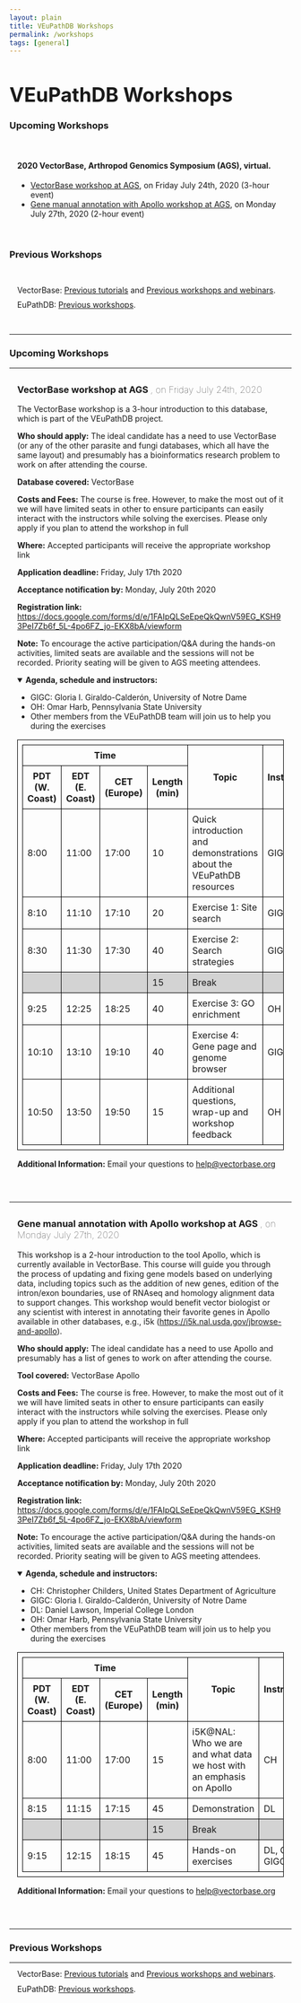 ```yaml
---
layout: plain
title: VEuPathDB Workshops 
permalink: /workshops
tags: [general]
---
```

<style>
  h1 {
    font-size: 2.5em;
  }
  div#contents {
    margin-left: 1em;
    margin-bottom: 1em;
  }
  div#contents p {
    line-height: 90%;
  }
  div.workshop {
    margin: 2em 1em;
  }
table {
  margin-top: 1em;
  border-collapse: collapse;
}
table, th, td {
  border: 1px solid black;
  padding: 0.5em;
}
tr.break td {
  background-color: lightgrey;
}
th {
  text-align: center;
}
details summary, details ul {
  margin-top: 1em;
}
</style>

<h1>VEuPathDB Workshops</h1>
<div class="static-content">

  <h3>Upcoming Workshops</h3><br>
  <div id="contents">
    <h4>2020 VectorBase, Arthropod Genomics Symposium (AGS), virtual.</h4>
    <ul>
    <li><a href="#vb-2020-7-24">VectorBase workshop at AGS</a>, on Friday July 24th, 2020 (3-hour event)</li>
    <li><a href="#apollo-2020-7-27">Gene manual annotation with Apollo workshop at AGS</a>, on Monday July 27th, 2020 (2-hour event)</li>
    </ul>
  </div>

<br>
  
  <h3>Previous Workshops</h3><br>
  <div id="contents">
    <p>VectorBase: <a rel="noreferrer" href="https://www.vectorbase.org/tutorials" target="_blank">Previous tutorials</a>
       and <a rel="noreferrer" href="https://www.vectorbase.org/workshops" target="_blank">Previous workshops and webinars</a>.</p>
    <p>EuPathDB: <a href="https://workshop.eupathdb.org" target="_blank">Previous workshops</a>.</p> 
  </div>

<br>
<hr> <!-- ==== UPCOMING WORKSHOPS =============================== -->

<h3>Upcoming Workshops</h3>
<hr>

<div class="anchor"><a name="vb-2020-7-24"></a></div>
<div class="workshop">

<h3>VectorBase workshop at AGS
<span style="font-weight:100">, on Friday July 24th, 2020</span>
</h3>

<p>
The VectorBase workshop is a 3-hour introduction to this database, which is part of the VEuPathDB project. 
</p>

<p>
<b>Who should apply:</b>
The ideal candidate has a need to use VectorBase (or any of the other parasite and fungi databases, which all have the same layout) and presumably has a bioinformatics research problem to work on after attending the course. 
</p>

<p>
<b>Database covered:</b> 
VectorBase 
</p>

<p>
<b>Costs and Fees:</b> 
The course is free. However, to make the most out of it we will have limited seats in other to ensure participants can easily interact with the instructors while solving the exercises. Please only apply if you plan to attend the workshop in full
</p>

<p>
<b>Where:</b> 
Accepted participants will receive the appropriate workshop link 
</p>

<p>
<b>Application deadline:</b> 
Friday, July 17th 2020
</p>

<p>
<b>Acceptance notification by:</b> 
Monday, July 20th 2020  
</p>

<p>
<b>Registration link:</b>   
<a target="_blank" href="https://docs.google.com/forms/d/e/1FAIpQLSeEpeQkQwnV59EG_KSH93PeI7Zb6f_5L-4po6FZ_jo-EKX8bA/viewform">
https://docs.google.com/forms/d/e/1FAIpQLSeEpeQkQwnV59EG_KSH93PeI7Zb6f_5L-4po6FZ_jo-EKX8bA/viewform  
</a>
</p>

<p>
<b>Note:</b> 
To encourage the active participation/Q&A during the hands-on activities, limited seats are available and the sessions will not be recorded. Priority seating will be given to AGS meeting attendees.  
</p>

<details open>
<summary><b>Agenda, schedule and instructors:</b></summary>

<ul>
<li>GIGC: Gloria I. Giraldo-Calderón, University of Notre Dame</li>
<li>OH: Omar Harb, Pennsylvania State University</li>
<li>Other members from the VEuPathDB team will join us to help you during the exercises</li>
</ul>

<table>
  <thead style="font-weight:bold">
    <tr><th colspan="4">Time</th><th rowspan="2">Topic</th><th rowspan="2">Instructor</th></tr>
    <tr><th>PDT (W. Coast)</th><th>EDT (E. Coast)</th><th>CET (Europe)</th><th>Length (min)</th></tr>
  </thead>
  <tbody>
    <tr><td>8:00</td><td>11:00</td><td>17:00</td><td>10</td>
        <td>Quick introduction and demonstrations about the VEuPathDB resources</td>
        <td>GIGC</td>
    </tr>
    <tr><td>8:10</td><td>11:10</td><td>17:10</td><td>20</td>
        <td>Exercise 1: Site search</td>
        <td>GIGC</td>
    </tr>
    <tr><td>8:30</td><td>11:30</td><td>17:30</td><td>40</td>
        <td>Exercise 2: Search strategies </td>
        <td>GIGC</td>
    </tr>
    <tr class="break"><td></td><td></td><td></td><td>15</td>
        <td>Break</td>
        <td></td>
    </tr>
    <tr><td>9:25</td><td>12:25</td><td>18:25</td><td>40</td>
        <td>Exercise 3: GO enrichment </td>
        <td>OH</td>
    </tr>
    <tr><td>10:10</td><td>13:10</td><td>19:10</td><td>40</td>
        <td>Exercise 4: Gene page and genome browser </td>
        <td>GIGC</td>
    </tr>
    <tr><td>10:50</td><td>13:50</td><td>19:50</td><td>15</td>
        <td>Additional questions, wrap-up and workshop feedback</td>
        <td>OH</td>
    </tr>
  </tbody>
</table>

</details>

<p>
  <b>Additional Information:</b>
  Email your questions to 
  <a target="_blank" href="https://beta.vectorbase.org/vectorbase.beta/app/contact-us">
    help@vectorbase.org  
  </a>
</p>

</div>

<br>
<hr>

<div class="anchor"><a name="apollo-2020-7-27"></a></div>
<div class="workshop">

<h3>Gene manual annotation with Apollo workshop at AGS
  <span style="font-weight:100">, on Monday July 27th, 2020</span>
</h3>

<p>
  This workshop is a 2-hour introduction to the tool Apollo, which is currently available in VectorBase. This course will guide you through the process of updating and fixing gene models based on underlying data, including topics such as the addition of new genes, edition of the intron/exon boundaries, use of RNAseq and homology alignment data to support changes. This workshop would benefit vector biologist or any scientist with interest in annotating their favorite genes in Apollo available in other databases, e.g., i5k (<a target="_blank" href="https://i5k.nal.usda.gov/jbrowse-and-apollo">https://i5k.nal.usda.gov/jbrowse-and-apollo</a>).  
</p>

<p>
  <b>Who should apply:</b> 
  The ideal candidate has a need to use Apollo and presumably has a list of genes to work on after attending the course. 
</p>

<p>
  <b>Tool covered:</b> 
  VectorBase Apollo 
</p>

<p>
  <b>Costs and Fees:</b> 
  The course is free. However, to make the most out of it we will have limited seats in other to ensure participants can easily interact with the instructors while solving the exercises. Please only apply if you plan to attend the workshop in full
</p>

<p>
  <b>Where:</b> 
  Accepted participants will receive the appropriate workshop link 
</p>

<p>
  <b>Application deadline:</b> 
  Friday, July 17th 2020
</p>

<p>
  <b>Acceptance notification by:</b>
  Monday, July 20th 2020  
</p>

<p>
  <b>Registration link:</b>
  <a target="_blank" href="https://docs.google.com/forms/d/e/1FAIpQLSeEpeQkQwnV59EG_KSH93PeI7Zb6f_5L-4po6FZ_jo-EKX8bA/viewform">
    https://docs.google.com/forms/d/e/1FAIpQLSeEpeQkQwnV59EG_KSH93PeI7Zb6f_5L-4po6FZ_jo-EKX8bA/viewform
  </a>
</p>

<p>
  <b>Note:</b>
  To encourage the active participation/Q&A during the hands-on activities, limited seats are available and the sessions will not be recorded. Priority seating will be given to AGS meeting attendees.  
</p>

<details open>
<summary><b>Agenda, schedule and instructors:</b></summary>

<ul>
  <li>CH: Christopher Childers, United States Department of Agriculture </li>
  <li>GIGC: Gloria I. Giraldo-Calderón, University of Notre Dame</li>
  <li>DL: Daniel Lawson, Imperial College London</li>
  <li>OH: Omar Harb, Pennsylvania State University</li>
  <li>Other members from the VEuPathDB team will join us to help you during the exercises</li>
</ul>

<table>
  <thead style="font-weight:bold">
    <tr><th colspan="4">Time</th><th rowspan="2">Topic</th><th rowspan="2">Instructor</th></tr>
    <tr><th>PDT (W. Coast)</th><th>EDT (E. Coast)</th><th>CET (Europe)</th><th>Length (min)</th></tr>
  </thead>
  <tbody>
    <tr><td>8:00</td><td>11:00</td><td>17:00</td><td>15</td>
        <td>i5K@NAL: Who we are and what data we host with an emphasis on Apollo</td>
        <td>CH</td>
    </tr>
    <tr><td>8:15</td><td>11:15</td><td>17:15</td><td>45</td>
        <td>Demonstration</td>
        <td>DL</td>
    </tr>
    <tr class="break"><td></td><td></td><td></td><td>15</td>
        <td>Break</td>
        <td></td>
    </tr>
    <tr><td>9:15</td><td>12:15</td><td>18:15</td><td>45</td>
        <td>Hands-on exercises</td>
        <td>DL, OH, GIGC</td>
    </tr>
  </tbody>
</table>

</details>

<p>
  <b>Additional Information:</b>
  Email your questions to 
  <a target="_blank" href="https://beta.vectorbase.org/vectorbase.beta/app/contact-us">
    help@vectorbase.org  
  </a>
</p>

</div>

<br>
<hr>  <!-- =========== PREVIOUS WORKSHOPS  ======================== -->


<h3>Previous Workshops</h3>
<hr>

<div id="contents">
  <p>VectorBase: <a rel="noreferrer" href="https://www.vectorbase.org/tutorials" target="_blank">Previous tutorials</a>
     and <a rel="noreferrer" href="https://www.vectorbase.org/workshops" target="_blank">Previous workshops and webinars</a>.</p>
  <p>EuPathDB: <a href="https://workshop.eupathdb.org" target="_blank">Previous workshops</a>.</p>
</div>

</div>
